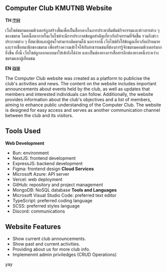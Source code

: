 ## Computer Club KMUTNB Website

**TH 🇹🇭**

เว็บไซต์ชมรมคอมพิวเตอร์ถูกสร้างขึ้นเพื่อเป็นสื่อกลางในการประชาสัมพันธ์กิจกรรมและข่าวสารต่าง ๆ ของชมรม โดยเนื้อหาภายในเว็บไซต์จะมีการประกาศข้อมูลสำคัญเกี่ยวกับกิจกรรมที่จัดขึ้น รวมถึงข่าวประกาศต่าง ๆ ที่สมาชิกและผู้สนใจสามารถติดตามได้ นอกจากนี้ เว็บไซต์ยังให้ข้อมูลเกี่ยวกับเป้าหมาย และรายชื่อสมาชิกของชมรม เพื่อสร้างความเข้าใจให้กับสาธารณชนที่ต้องการรู้จักชมรมคอมพิวเตอร์มากยิ่งขึ้น ทั้งนี้ เว็บไซต์ถูกออกแบบมาให้เข้าถึงได้ง่าย และเป็นช่องทางการสื่อสารอีกช่องทางหนึ่งระหว่างชมรมและผู้เยี่ยมชม

**EN 🇬🇧**

The Computer Club website was created as a platform to publicise the club's activities and news. The content on the website includes important announcements about events held by the club, as well as updates that members and interested individuals can follow. Additionally, the website provides information about the club's objectives and a list of members, aiming to enhance public understanding of the Computer Club. The website is designed for easy access and serves as another communication channel between the club and its visitors.

## Tools Used
**Web Development**
- Bun: environment
- NextJS: frontend development
- ExpressJS: backend development
- Figma: frontend design
**Cloud Services**
- Microsoft Azure: API server
- Vercel: web deployment
- GitHub: repository and project management
- MongoDB: NoSQL database
**Tools and Languages**
- Microsoft Visual Studio Code: preferred text editor
- TypeScript: preferred coding language
- SCSS: preferred styles language
- Discord: communications

## Website Features
- Show current club announcements.
- Show past and current activities.
- Providing about us for more club info.
- Implemenmt admin priviledges (CRUD Operations)

yay
